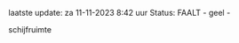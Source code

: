 laatste update: 
za 11-11-2023  8:42   uur 
Status: FAALT - geel - 
<div class="service Y">schijfruimte</div>